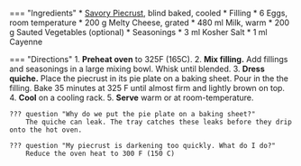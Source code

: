 === "Ingredients"
    * [Savory Piecrust](../breads/crusts/pie-crust.md), blind baked, cooled
    * Filling
        * 6 Eggs, room temperature
        * 200 g Melty Cheese, grated
        * 480 ml Milk, warm
        * 200 g Sauted Vegetables (optional)
    * Seasonings
        * 3 ml Kosher Salt
        * 1 ml Cayenne

=== "Directions"
    1. **Preheat oven** to 325F (165C).
    2. **Mix filling.** Add fillings and seasonings in a large mixing bowl. Whisk until blended.
    3. **Dress quiche.** Place the piecrust in its pie plate on a baking sheet. Pour in the the filling. Bake 35 minutes at 325 F until almost firm and lightly brown on top.
    4. **Cool** on a cooling rack.
    5. **Serve** warm or at room-temperature.

    ??? question "Why do we put the pie plate on a baking sheet?"
        The quiche can leak. The tray catches these leaks before they drip onto the hot oven.

    ??? question "My piecrust is darkening too quickly. What do I do?"
        Reduce the oven heat to 300 F (150 C)

[^1]: {{ cite.bittman_how_to_cook_everything }}
